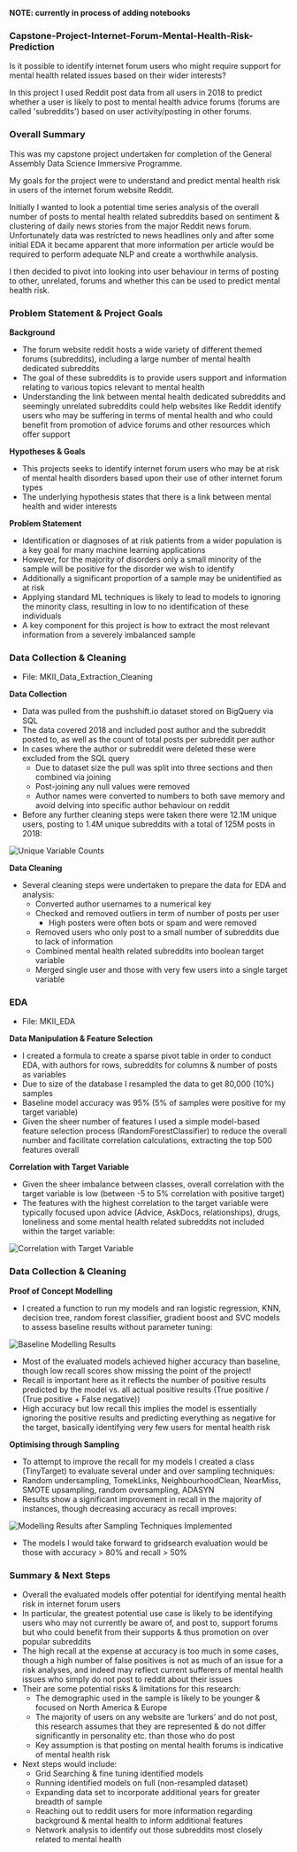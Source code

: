 **NOTE: currently in process of adding notebooks**

### Capstone-Project-Internet-Forum-Mental-Health-Risk-Prediction
Is it possible to identify internet forum users who might require support for mental health related issues based on their wider interests? 

In this project I used Reddit post data from all users in 2018 to predict whether a user is likely to post to mental health advice forums (forums are called 'subreddits') based on user activity/posting in other forums.

### Overall Summary

This was my capstone project undertaken for completion of the General Assembly Data Science Immersive Programme.

My goals for the project were to understand and predict mental health risk in users of the internet forum website Reddit.

Initially I wanted to look a potential time series analysis of the overall number of posts to mental health related subreddits based on sentiment & clustering of daily news stories from the major Reddit news forum. Unfortunately data was restricted to news headlines only and after some initial EDA it became apparent that more information per article would be required to perform adequate NLP and create a worthwhile analysis.

I then decided to pivot into looking into user behaviour in terms of posting to other, unrelated, forums and whether this can be used to predict mental health risk.

### Problem Statement & Project Goals 
**Background**
* The forum website reddit hosts a wide variety of different themed forums (subreddits), including a large number of mental health dedicated subreddits
* The goal of these subreddits is to provide users support and information relating to various topics relevant to mental health
* Understanding the link between mental health dedicated subreddits and seemingly unrelated subreddits could help websites like Reddit identify users who may be suffering in terms of mental health and who could benefit from promotion of advice forums and other resources which offer support

**Hypotheses & Goals**
* This projects seeks to identify internet forum users who may be at risk of mental health disorders based upon their use of other internet forum types
* The underlying hypothesis states that there is a link between mental health and wider interests

**Problem Statement**
* Identification or diagnoses of at risk patients from a wider population is a key goal for many machine learning applications
* However, for the majority of disorders only a small minority of the sample will be positive for the disorder we wish to identify
* Additionally a significant proportion of a sample may be unidentified as at risk
* Applying standard ML techniques is likely to lead to models to ignoring the minority class, resulting in low to no identification of these individuals
* A key component for this project is how to extract the most relevant information from a severely imbalanced sample

### Data Collection & Cleaning 
 * File: MKII_Data_Extraction_Cleaning
 
**Data Collection**
* Data was pulled from the pushshift.io dataset stored on BigQuery via SQL
* The data covered 2018 and included post author and the subreddit posted to, as well as the count of total posts per subreddit per author 
* In cases where the author or subreddit were deleted these were excluded from the SQL query
  * Due to dataset size the pull was split into three sections and then combined via joining
  * Post-joining any null values were removed
  * Author names were converted to numbers to both save memory and avoid delving into specific author behaviour on reddit
* Before any further cleaning steps were taken there were 12.1M unique users, posting to 1.4M unique subreddits with a total of 125M posts in 2018:

![Unique Variable Counts](https://github.com/samholt13/GA_Capstone_Project/blob/master/Images/unique_features_precleaning.png)

**Data Cleaning**
* Several cleaning steps were undertaken to prepare the data for EDA and analysis:
  * Converted author usernames to a numerical key
  * Checked and removed outliers in term of number of posts per user
    * High posters were often bots or spam and were removed
  * Removed users who only post to a small number of subreddits due to lack of information
  * Combined mental health related subreddits into boolean target variable
  * Merged single user and those with very few users into a single target variable

### EDA 
 * File: MKII_EDA
 
**Data Manipulation & Feature Selection**
 * I created a formula to create a sparse pivot table in order to conduct EDA, with authors for rows, subreddits for columns & number of posts as variables
 * Due to size of the database I resampled the data to get 80,000 (10%) samples
 * Baseline model accuracy was 95% (5% of samples were positive for my target variable) 
 * Given the sheer number of features I used a simple model-based feature selection process (RandomForestClassifier) to reduce the overall number and facilitate correlation calculations, extracting the top 500 features overall
 
 **Correlation with Target Variable**
* Given the sheer imbalance between classes, overall correlation with the target variable is low (between -5 to 5% correlation with positive target)
* The features with the highest correlation to the target variable were typically focused upon advice (Advice, AskDocs, relationships), drugs, loneliness and some mental health related subreddits not included within the target variable:

![Correlation with Target Variable](https://github.com/samholt13/GA_Capstone_Project/blob/master/Images/download.png)

### Data Collection & Cleaning 
**Proof of Concept Modelling**
* I created a function to run my models and ran logistic regression, KNN, decision tree, random forest classifier, gradient boost and SVC models to assess baseline results without parameter tuning:

![Baseline Modelling Results](https://github.com/samholt13/GA_Capstone_Project/blob/master/Images/download-2.png)
* Most of the evaluated models achieved higher accuracy than baseline, though low recall scores show missing the point of the project!
* Recall is important here as it reflects the number of positive results predicted by the model vs. all actual positive results (True positive / (True positive + False negative))
* High accuracy but low recall this implies the model is essentially ignoring the positive results and predicting everything as negative for the target, basically identifying very few users for mental health risk 
 
**Optimising through Sampling**
* To attempt to improve the recall for my models I created a class (TinyTarget) to evaluate several under and over sampling techniques:
 * Random undersampling, TomekLinks, NeighbourhoodClean, NearMiss, SMOTE upsampling, random oversampling, ADASYN
 * Results show a significant improvement in recall in the majority of instances, though decreasing accuracy as recall improves:
 
 ![Modelling Results after Sampling Techniques Implemented](https://github.com/samholt13/GA_Capstone_Project/blob/master/Images/download-3.png)
 
 * The models I would take forward to gridsearch evaluation would be those with accuracy > 80% and recall > 50% 
 
 ### Summary & Next Steps
 * Overall the evaluated models offer potential for identifying mental health risk in internet forum users
* In particular, the greatest potential use case is likely to be identifying users who may not currently be aware of, and post to, support forums but who could benefit from their supports & thus promotion on over popular subreddits
* The high recall at the expense at accuracy is too much in some cases, though a high number of false positives is not as much of an issue for a risk analyses, and indeed may reflect current sufferers of mental health issues who simply do not post to reddit about their issues
* Their are some potential risks & limitations for this research:
    * The demographic used in the sample is likely to be younger & focused on North America & Europe 
    * The majority of users on any website are ‘lurkers’ and do not post, this research assumes that they are represented & do not differ significantly in personality etc. than those who do post
    * Key assumption is that posting on mental health forums is indicative of mental health risk 
* Next steps would include:
    * Grid Searching & fine tuning identified models
    * Running identified models on full (non-resampled dataset)
    * Expanding data set to incorporate additional years for greater breadth of sample
    * Reaching out to reddit users for more information regarding background & mental health to inform additional features
    * Network analysis to identify out those subreddits most closely related to mental health 
    

